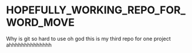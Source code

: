 # HOPEFULLY_WORKING_REPO_FOR_WORD_MOVE
Why is git so hard to use oh god this is my third repo for one project ahhhhhhhhhhhhhh
